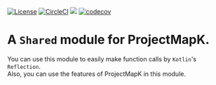 [![License](https://img.shields.io/badge/License-Apache%202.0-blue.svg)](https://opensource.org/licenses/Apache-2.0)
[![CircleCI](https://circleci.com/gh/ProjectMapK/Shared.svg?style=svg)](https://circleci.com/gh/ProjectMapK/Shared)
[![](https://jitci.com/gh/ProjectMapK/Shared/svg)](https://jitci.com/gh/ProjectMapK/Shared)
[![codecov](https://codecov.io/gh/ProjectMapK/Shared/branch/master/graph/badge.svg)](https://codecov.io/gh/ProjectMapK/Shared)

A `Shared` module for ProjectMapK.
====
You can use this module to easily make function calls by `Kotlin`'s `Reflection`.  
Also, you can use the features of ProjectMapK in this module.
